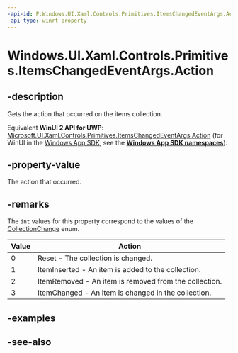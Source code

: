 ```yaml
---
-api-id: P:Windows.UI.Xaml.Controls.Primitives.ItemsChangedEventArgs.Action
-api-type: winrt property
---
```


<!-- Property syntax
public int Action { get; }
-->

# Windows.UI.Xaml.Controls.Primitives.ItemsChangedEventArgs.Action

## -description
Gets the action that occurred on the items collection.

Equivalent **WinUI 2 API for UWP**: [Microsoft.UI.Xaml.Controls.Primitives.ItemsChangedEventArgs.Action](/windows/winui/api/microsoft.ui.xaml.controls.primitives.itemschangedeventargs.action) (for WinUI in the [Windows App SDK](/windows/apps/windows-app-sdk/), see the **[Windows App SDK namespaces](/windows/windows-app-sdk/api/winrt/)**).

## -property-value
The action that occurred.

## -remarks

The `int` values for this property correspond to the values of the [CollectionChange](/uwp/api/Windows.Foundation.Collections.CollectionChange) enum.

|Value |Action  |
|---------|---------|
| 0    | Reset - The collection is changed.       |
|1     | ItemInserted - An item is added to the collection.        |
|2     | ItemRemoved - An item is removed from the collection.        |
|3     | ItemChanged - An item is changed in the collection.        |

## -examples

## -see-also
